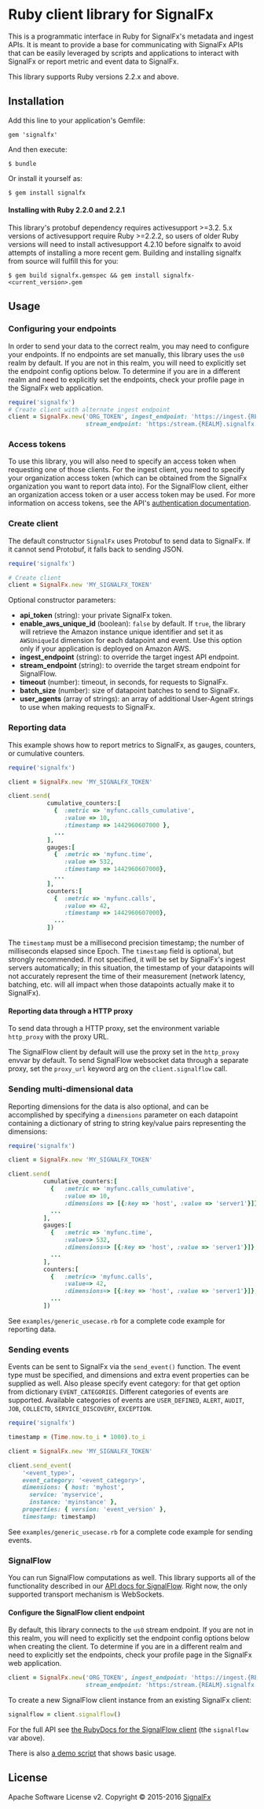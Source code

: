 # Ruby client library for SignalFx

This is a programmatic interface in Ruby for SignalFx's metadata and
ingest APIs. It is meant to provide a base for communicating with
SignalFx APIs that can be easily leveraged by scripts and applications
to interact with SignalFx or report metric and event data to SignalFx.

This library supports Ruby versions 2.2.x and above.

## Installation

Add this line to your application's Gemfile:

    gem 'signalfx'

And then execute:

    $ bundle

Or install it yourself as:

    $ gem install signalfx

#### Installing with Ruby 2.2.0 and 2.2.1

This library's protobuf dependency requires activesupport >=3.2.  5.x versions of activesupport require Ruby >=2.2.2,
so users of older Ruby versions will need to install activesupport 4.2.10 before signalfx to avoid attempts of
installing a more recent gem.  Building and installing signalfx from source will fulfill this for you:

    $ gem build signalfx.gemspec && gem install signalfx-<current_version>.gem

## Usage


### Configuring your endpoints

In order to send your data to the correct realm, you may need to configure your 
endpoints. If no endpoints are set manually, this library uses the ``us0`` realm by default. 
If you are not in this realm, you will need to explicitly set the
endpoint config options below. To determine if you are in a different realm and need to
explicitly set the endpoints, check your profile page in the SignalFx 
web application. 

```ruby
require('signalfx')
# Create client with alternate ingest endpoint
client = SignalFx.new('ORG_TOKEN', ingest_endpoint: 'https://ingest.{REALM}.signalfx.com',
                      stream_endpoint: 'https:/stream.{REALM}.signalfx.com')

```

### Access tokens

To use this library, you will also need to specify an access token when requesting
one of those clients. For the ingest client, you need to specify your
organization access token (which can be obtained from the
SignalFx organization you want to report data into). For the SignalFlow client, either an
organization access token or a user access token may be used. For more
information on access tokens, see the API's [authentication documentation](https://developers.signalfx.com/basics/authentication.html).


### Create client

The default constructor `SignalFx` uses Protobuf to send data to SignalFx. If it cannot send Protobuf, it falls back to sending JSON.

```ruby
require('signalfx')

# Create client
client = SignalFx.new 'MY_SIGNALFX_TOKEN'
```

Optional constructor parameters:
+ **api_token** (string): your private SignalFx token.
+ **enable_aws_unique_id** (boolean): `false` by default.
  If `true`, the library will retrieve the Amazon instance unique
  identifier and set it as `AWSUniqueId` dimension for each
  datapoint and event. Use this option only if your application is
  deployed on Amazon AWS.
+ **ingest_endpoint** (string): to override the target ingest API
  endpoint.
+ **stream_endpoint** (string): to override the target stream endpoint for SignalFlow.
+ **timeout** (number): timeout, in seconds, for requests to SignalFx.
+ **batch_size** (number): size of datapoint batches to send to
  SignalFx.
+ **user_agents** (array of strings): an array of additional User-Agent
  strings to use when making requests to SignalFx.

### Reporting data

This example shows how to report metrics to SignalFx, as gauges, counters, or cumulative counters.

```ruby
require('signalfx')

client = SignalFx.new 'MY_SIGNALFX_TOKEN'

client.send(
           cumulative_counters:[
             {  :metric => 'myfunc.calls_cumulative',
                :value => 10,
                :timestamp => 1442960607000 },
             ...
           ],
           gauges:[
             {  :metric => 'myfunc.time',
                :value => 532,
                :timestamp => 1442960607000},
             ...
           ],
           counters:[
             {  :metric => 'myfunc.calls',
                :value => 42,
                :timestamp => 1442960607000},
             ...
           ])
```

The `timestamp` must be a millisecond precision timestamp; the number of
milliseconds elapsed since Epoch. The `timestamp` field is optional, but
strongly recommended. If not specified, it will be set by SignalFx's
ingest servers automatically; in this situation, the timestamp of your
datapoints will not accurately represent the time of their measurement
(network latency, batching, etc. will all impact when those datapoints
actually make it to SignalFx).

#### Reporting data through a HTTP proxy

To send data through a HTTP proxy, set the environment variable `http_proxy`
with the proxy URL.

The SignalFlow client by default will use the proxy set in the `http_proxy`
envvar by default. To send SignalFlow websocket data through a separate proxy,
set the `proxy_url` keyword arg on the `client.signalflow` call.


### Sending multi-dimensional data

Reporting dimensions for the data is also optional, and can be
accomplished by specifying a `dimensions` parameter on each datapoint
containing a dictionary of string to string key/value pairs representing
the dimensions:

```ruby
require('signalfx')

client = SignalFx.new 'MY_SIGNALFX_TOKEN'

client.send(
          cumulative_counters:[
            {   :metric => 'myfunc.calls_cumulative',
                :value => 10,
                :dimensions => [{:key => 'host', :value => 'server1'}]},
            ...
          ],
          gauges:[
            {   :metric => 'myfunc.time',
                :value=> 532,
                :dimensions=> [{:key => 'host', :value => 'server1'}]},
            ...
          ],
          counters:[
            {   :metric=> 'myfunc.calls',
                :value=> 42,
                :dimensions=> [{:key => 'host', :value => 'server1'}]},
            ...
          ])
```

See `examples/generic_usecase.rb` for a complete code example for
reporting data.

### Sending events

Events can be sent to SignalFx via the `send_event()` function. The
event type must be specified, and dimensions and extra event properties
can be supplied as well. Also please specify event category: for that
get option from dictionary `EVENT_CATEGORIES`. Different categories of
events are supported. Available categories of events are `USER_DEFINED`,
`ALERT`, `AUDIT`, `JOB`, `COLLECTD`, `SERVICE_DISCOVERY`, `EXCEPTION`.

```ruby
require('signalfx')

timestamp = (Time.now.to_i * 1000).to_i

client = SignalFx.new 'MY_SIGNALFX_TOKEN'

client.send_event(
    '<event_type>',
    event_category: '<event_category>',
    dimensions: { host: 'myhost',
      service: 'myservice',
      instance: 'myinstance' },
    properties: { version: 'event_version' },
    timestamp: timestamp)
```

See `examples/generic_usecase.rb` for a complete code example for
sending events.

### SignalFlow

You can run SignalFlow computations as well.  This library supports all of the
functionality described in our [API docs for
SignalFlow](https://developers.signalfx.com/signalflow_reference.html). Right
now, the only supported transport mechanism is WebSockets.

#### Configure the SignalFlow client endpoint

By default, this library connects to the `us0` stream endpoint.
If you are not in this realm, you will need to explicitly set the
endpoint config options below when creating the client. 
To determine if you are in a different realm and need to
explicitly set the endpoints, check your profile page in the SignalFx web application.

```ruby
client = SignalFx.new('ORG_TOKEN', ingest_endpoint: 'https://ingest.{REALM}.signalfx.com',
                      stream_endpoint: 'https:/stream.{REALM}.signalfx.com')
```


To create a new SignalFlow client instance from an existing SignalFx client:

```ruby
signalflow = client.signalflow()
```

For the full API see [the RubyDocs for
the SignalFlow
client](http://www.rubydoc.info/github/signalfx/signalfx-ruby/master/SignalFlowClient/)
(the `signalflow` var above).

There is also [a demo script](./examples/signalflow.rb) that shows basic usage.

## License

Apache Software License v2. Copyright © 2015-2016
[SignalFx](https://signalfx.com)
